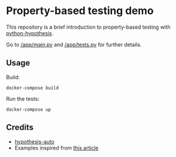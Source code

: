 # Property-based testing demo
This repository is a brief introduction to property-based testing with [python-hypothesis](https://hypothesis.readthedocs.io/en/latest/).

Go to [/app/main.py](https://github.com/abel-castro/property_based_testing_demo/blob/main/app/main.py) and [/app/tests.py](https://github.com/abel-castro/property_based_testing_demo/blob/main/app/tests.py) for further details.

## Usage
Build:

    docker-compose build
    
Run the tests:

    docker-compose up

## Credits

- [hypothesis-auto](https://timothycrosley.github.io/hypothesis-auto)
- Examples inspired from [this article](https://www.freecodecamp.org/news/intro-to-property-based-testing-in-python-6321e0c2f8b/)
